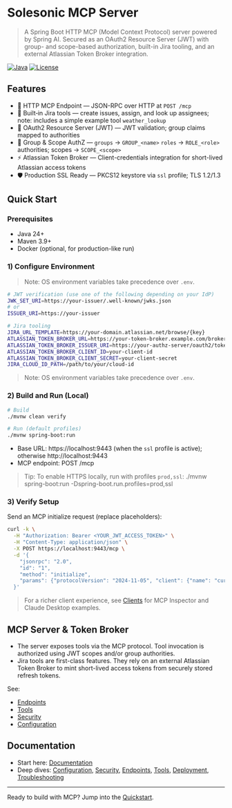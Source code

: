 # Solesonic MCP Server

> A Spring Boot HTTP MCP (Model Context Protocol) server powered by Spring AI. Secured as an OAuth2 Resource Server (JWT) with group- and scope-based authorization, built-in Jira tooling, and an external Atlassian Token Broker integration.

[![Java](https://img.shields.io/badge/Java-24-blue.svg)](https://www.oracle.com/java/technologies/downloads/)
[![License](https://img.shields.io/badge/License-Apache%202.0-blue.svg)](docs/license.md)

## Features

- 🔗 HTTP MCP Endpoint — JSON-RPC over HTTP at `POST /mcp`
- 🧰 Built‑in Jira tools — create issues, assign, and look up assignees; note: includes a simple example tool `weather_lookup`
- 🔐 OAuth2 Resource Server (JWT) — JWT validation; group claims mapped to authorities
- 👥 Group & Scope AuthZ — `groups` → `GROUP_<name>` `roles` → `ROLE_<role>` authorities; scopes → `SCOPE_<scope>`
- ⚡ Atlassian Token Broker — Client-credentials integration for short-lived Atlassian access tokens
- 🛡️ Production SSL Ready — PKCS12 keystore via `ssl` profile; TLS 1.2/1.3

## Quick Start

### Prerequisites
- Java 24+
- Maven 3.9+
- Docker (optional, for production-like run)

### 1) Configure Environment
> Note: OS environment variables take precedence over `.env`.


```bash
# JWT verification (use one of the following depending on your IdP)
JWK_SET_URI=https://your-issuer/.well-known/jwks.json
# or
ISSUER_URI=https://your-issuer

# Jira tooling
JIRA_URL_TEMPLATE=https://your-domain.atlassian.net/browse/{key}
ATLASSIAN_TOKEN_BROKER_URL=https://your-token-broker.example.com/broker/atlassian/token
ATLASSIAN_TOKEN_BROKER_ISSUER_URI=https://your-authz-server/oauth2/token
ATLASSIAN_TOKEN_BROKER_CLIENT_ID=your-client-id
ATLASSIAN_TOKEN_BROKER_CLIENT_SECRET=your-client-secret
JIRA_CLOUD_ID_PATH=/path/to/your/cloud-id

```

> Note: OS environment variables take precedence over `.env`.

### 2) Build and Run (Local)

```bash
# Build
./mvnw clean verify

# Run (default profiles)
./mvnw spring-boot:run
```

- Base URL: https://localhost:9443 (when the `ssl` profile is active); otherwise http://localhost:9443
- MCP endpoint: POST /mcp

> Tip: To enable HTTPS locally, run with profiles `prod,ssl`:
> ./mvnw spring-boot:run -Dspring-boot.run.profiles=prod,ssl

### 3) Verify Setup
Send an MCP initialize request (replace placeholders):

```bash
curl -k \
  -H "Authorization: Bearer <YOUR_JWT_ACCESS_TOKEN>" \
  -H "Content-Type: application/json" \
  -X POST https://localhost:9443/mcp \
  -d '{
    "jsonrpc": "2.0",
    "id": "1",
    "method": "initialize",
    "params": {"protocolVersion": "2024-11-05", "client": {"name": "curl", "version": "1.0"}}
  }'
```

> For a richer client experience, see [Clients](docs/clients.md) for MCP Inspector and Claude Desktop examples.

## MCP Server & Token Broker

- The server exposes tools via the MCP protocol. Tool invocation is authorized using JWT scopes and/or group authorities.
- Jira tools are first-class features. They rely on an external Atlassian Token Broker to mint short-lived access tokens from securely stored refresh tokens.

See:
- [Endpoints](docs/endpoints.md)
- [Tools](docs/tools.md)
- [Security](docs/security.md)
- [Configuration](docs/configuration.md)

## Documentation

- Start here: [Documentation](docs/documentation.md)
- Deep dives: [Configuration](docs/configuration.md), [Security](docs/security.md), [Endpoints](docs/endpoints.md), [Tools](docs/tools.md), [Deployment](docs/deployment.md), [Troubleshooting](docs/troubleshooting.md)

---

Ready to build with MCP? Jump into the [Quickstart](docs/quickstart.md).